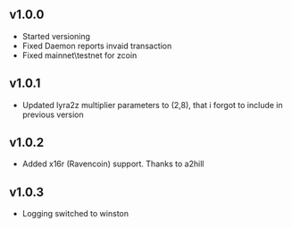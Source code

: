## v1.0.0
* Started versioning
* Fixed Daemon reports invaid transaction
* Fixed mainnet\testnet for zcoin

## v1.0.1
* Updated lyra2z multiplier parameters to (2,8), that i forgot to include in previous version

## v1.0.2

* Added x16r (Ravencoin) support. Thanks to a2hill

## v1.0.3
* Logging switched to winston